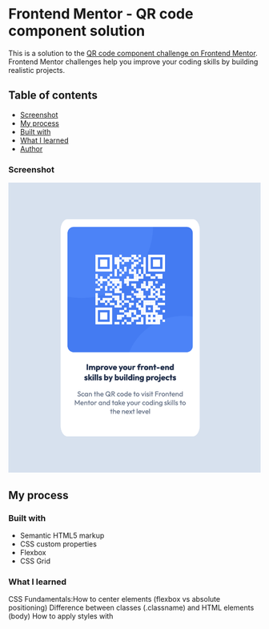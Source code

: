 # Frontend Mentor - QR code component solution

This is a solution to the [QR code component challenge on Frontend Mentor](https://www.frontendmentor.io/challenges/qr-code-component-iux_sIO_H). Frontend Mentor challenges help you improve your coding skills by building realistic projects.

## Table of contents

- [Screenshot](#screenshot)
- [My process](#my-process)
- [Built with](#built-with)
- [What I learned](#what-i-learned)
- [Author](#author)

### Screenshot

![Screenshot](./screenshot.png)

## My process

### Built with

- Semantic HTML5 markup
- CSS custom properties
- Flexbox
- CSS Grid

### What I learned

CSS Fundamentals:How to center elements (flexbox vs absolute positioning)
Difference between classes (.classname) and HTML elements (body)
How to apply styles with <style> tags vs external CSS files
Background colors, text colors, borders, and border-radius

Layout & Positioning:

How absolute positioning works and when to use it
How to structure HTML with container divs
Why you sometimes need multiple divs for different styling purposes
How centering methods can conflict with each other

Best Practices:

Use meaningful class names
Separate concerns (one class for layout, another for appearance)
When to combine similar CSS classes vs keeping them separate

Typography & Fonts:

How to use Google Fonts
Difference between font-family, font-weight, font-size
How to apply fonts globally vs specific elements

Problem-Solving:

How to debug when styling doesn't work
How to break down complex layouts into smaller pieces
How to ask specific questions when stuck

## Author

- Website - [Add your name here](https://www.your-site.com)
- Frontend Mentor - [@yourusername](https://www.frontendmentor.io/profile/yourusername)
